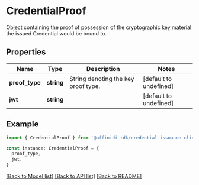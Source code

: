 # CredentialProof

Object containing the proof of possession of the cryptographic key material the issued Credential would be bound to.

## Properties

| Name           | Type       | Description                         | Notes                  |
| -------------- | ---------- | ----------------------------------- | ---------------------- |
| **proof_type** | **string** | String denoting the key proof type. | [default to undefined] |
| **jwt**        | **string** |                                     | [default to undefined] |

## Example

```typescript
import { CredentialProof } from '@affinidi-tdk/credential-issuance-client'

const instance: CredentialProof = {
  proof_type,
  jwt,
}
```

[[Back to Model list]](../README.md#documentation-for-models) [[Back to API list]](../README.md#documentation-for-api-endpoints) [[Back to README]](../README.md)
